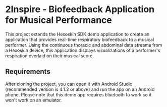 # 2Inspire - Biofeedback Application for Musical Performance 

This project extends the Hexoskin SDK demo application to create an application that provides real-time
respiratory biofeedback to a musical performer. Using the continuous thoracic and abdominal data streams
from a Hexoskin device, this application displays visualizations of a performer's respiration overlaid on
their musical score. 


## Requirements

After cloning the project, you can open it with Android Studio (recommended version is 4.1.2 or above) 
and run the app on an Android phone. Please note that this demo app requires bluetooth to work so it 
won't work on an emulator.


